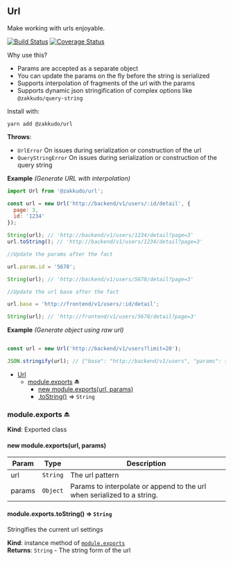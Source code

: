 <a name="module_Url"></a>

## Url
Make working with urls enjoyable.

[![Build Status](https://travis-ci.org/zakkudo/url.svg?branch=master)](https://travis-ci.org/zakkudo/url)
[![Coverage Status](https://coveralls.io/repos/github/zakkudo/url/badge.svg?branch=master)](https://coveralls.io/github/zakkudo/url?branch=master)

Why use this?

- Params are accepted as a separate object
- You can update the params on the fly before the string is serialized
- Supports interpolation of fragments of the url with the params
- Supports dynamic json stringification of complex options like `@zakkudo/query-string`

Install with:

```console
yarn add @zakkudo/url
```

**Throws**:

- <code>UrlError</code> On issues during serialization or construction of the url
- <code>QueryStringError</code> On issues during serialization or construction of the query string

**Example** *(Generate URL with interpolation)*  
```js
import Url from '@zakkudo/url';

const url = new Url('http://backend/v1/users/:id/detail', {
  page: 3,
  id: '1234'
});

String(url); // 'http://backend/v1/users/1234/detail?page=3'
url.toString(); // 'http://backend/v1/users/1234/detail?page=3'

//Update the params after the fact

url.param.id = '5678';

String(url); // 'http://backend/v1/users/5678/detail?page=3'

//Update the url base after the fact

url.base = 'http://frontend/v1/users/:id/detail';

String(url); // 'http://frontend/v1/users/5678/detail?page=3'
```
**Example** *(Generate object using raw url)*  
```js

const url = new Url('http://backend/v1/users?limit=20');

JSON.stringify(url); // {"base": "http://backend/v1/users", "params": {"limit": 20}}
```

* [Url](#module_Url)
    * [module.exports](#exp_module_Url--module.exports) ⏏
        * [new module.exports(url, params)](#new_module_Url--module.exports_new)
        * [.toString()](#module_Url--module.exports+toString) ⇒ <code>String</code>

<a name="exp_module_Url--module.exports"></a>

### module.exports ⏏
**Kind**: Exported class  
<a name="new_module_Url--module.exports_new"></a>

#### new module.exports(url, params)

| Param | Type | Description |
| --- | --- | --- |
| url | <code>String</code> | The url pattern |
| params | <code>Object</code> | Params to interpolate or append to the url when serialized to a string. |

<a name="module_Url--module.exports+toString"></a>

#### module.exports.toString() ⇒ <code>String</code>
Stringifies the current url settings

**Kind**: instance method of [<code>module.exports</code>](#exp_module_Url--module.exports)  
**Returns**: <code>String</code> - The string form of the url  
